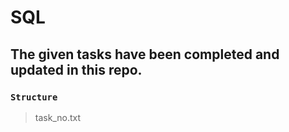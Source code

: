# SQL
## The given tasks have been completed and updated in this repo.
### `Structure`
>task_no.txt
